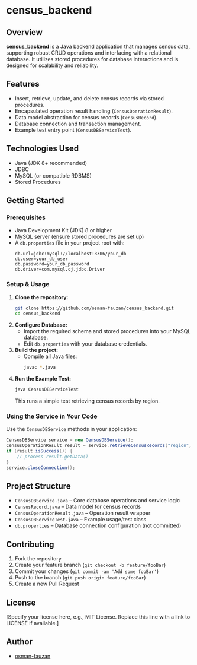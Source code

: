 # census_backend

## Overview
**census_backend** is a Java backend application that manages census data, supporting robust CRUD operations and interfacing with a relational database. It utilizes stored procedures for database interactions and is designed for scalability and reliability.

## Features
- Insert, retrieve, update, and delete census records via stored procedures.
- Encapsulated operation result handling (`CensusOperationResult`).
- Data model abstraction for census records (`CensusRecord`).
- Database connection and transaction management.
- Example test entry point (`CensusDBServiceTest`).

## Technologies Used
- Java (JDK 8+ recommended)
- JDBC
- MySQL (or compatible RDBMS)
- Stored Procedures

## Getting Started

### Prerequisites
- Java Development Kit (JDK) 8 or higher
- MySQL server (ensure stored procedures are set up)
- A `db.properties` file in your project root with:
    ```properties
    db.url=jdbc:mysql://localhost:3306/your_db
    db.user=your_db_user
    db.password=your_db_password
    db.driver=com.mysql.cj.jdbc.Driver
    ```

### Setup & Usage

1. **Clone the repository:**
    ```sh
    git clone https://github.com/osman-fauzan/census_backend.git
    cd census_backend
    ```
2. **Configure Database:**
    - Import the required schema and stored procedures into your MySQL database.
    - Edit `db.properties` with your database credentials.
3. **Build the project:**
    - Compile all Java files:
      ```sh
      javac *.java
      ```
4. **Run the Example Test:**
    ```sh
    java CensusDBServiceTest
    ```
    This runs a simple test retrieving census records by region.

### Using the Service in Your Code

Use the `CensusDBService` methods in your application:
```java
CensusDBService service = new CensusDBService();
CensusOperationResult result = service.retrieveCensusRecords("region", "Greater Accra");
if (result.isSuccess()) {
    // process result.getData()
}
service.closeConnection();
```

## Project Structure
- `CensusDBService.java` – Core database operations and service logic
- `CensusRecord.java` – Data model for census records
- `CensusOperationResult.java` – Operation result wrapper
- `CensusDBServiceTest.java` – Example usage/test class
- `db.properties` – Database connection configuration (not committed)

## Contributing

1. Fork the repository
2. Create your feature branch (`git checkout -b feature/fooBar`)
3. Commit your changes (`git commit -am 'Add some fooBar'`)
4. Push to the branch (`git push origin feature/fooBar`)
5. Create a new Pull Request

## License

[Specify your license here, e.g., MIT License. Replace this line with a link to LICENSE if available.]

## Author

- [osman-fauzan](https://github.com/osman-fauzan)